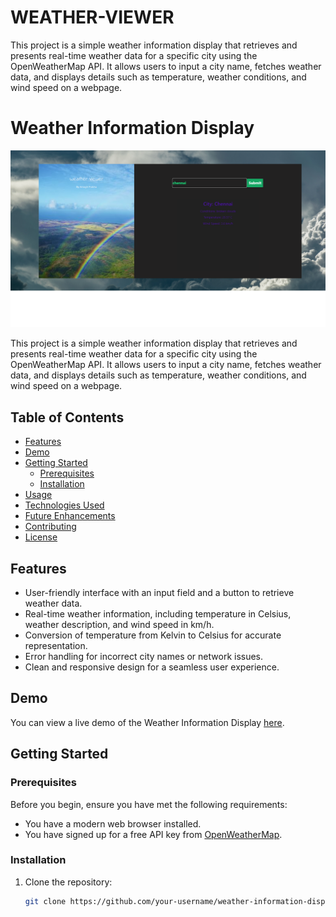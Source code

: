 # WEATHER-VIEWER
This project is a simple weather information display that retrieves and presents real-time weather data for a specific city using the OpenWeatherMap API. It allows users to input a city name, fetches weather data, and displays details such as temperature, weather conditions, and wind speed on a webpage.


# Weather Information Display

![Weather Information Display](screenshot.png)

This project is a simple weather information display that retrieves and presents real-time weather data for a specific city using the OpenWeatherMap API. It allows users to input a city name, fetches weather data, and displays details such as temperature, weather conditions, and wind speed on a webpage.

## Table of Contents

- [Features](#features)
- [Demo](#demo)
- [Getting Started](#getting-started)
  - [Prerequisites](#prerequisites)
  - [Installation](#installation)
- [Usage](#usage)
- [Technologies Used](#technologies-used)
- [Future Enhancements](#future-enhancements)
- [Contributing](#contributing)
- [License](#license)

## Features

- User-friendly interface with an input field and a button to retrieve weather data.
- Real-time weather information, including temperature in Celsius, weather description, and wind speed in km/h.
- Conversion of temperature from Kelvin to Celsius for accurate representation.
- Error handling for incorrect city names or network issues.
- Clean and responsive design for a seamless user experience.

## Demo

You can view a live demo of the Weather Information Display [here](https://your-demo-link.com).

## Getting Started

### Prerequisites

Before you begin, ensure you have met the following requirements:

- You have a modern web browser installed.
- You have signed up for a free API key from [OpenWeatherMap](https://www.openweathermap.org/appid).

### Installation

1. Clone the repository:

   ```sh
   git clone https://github.com/your-username/weather-information-display.git
